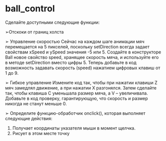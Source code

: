 # ball_control
Сделайте доступными следующие функции:

➢Отскоки от границ холста

➢ Управление скоростью
Сейчас на каждом шаге анимации мяч перемещается на 5 пикселей, поскольку 
setDirection всегда задает свойствам xSpeed и ySpeed значения -5 или 5. 
Создайте в конструкторе Ball новое свойство speed, хранящее скорость мяча, и 
используйте его в методе setDirection вместо цифры 5.
Теперь добавьте в код возможность задавать скорость (sреed) нажатием цифровых 
клавиш от 1 до 9.

➢ Гибкое управление
Измените код так, чтобы при нажатии клавиши Z мяч замедлял движение, а при нажатии 
Х разгонялся. Затем сделайте так, чтобы клавиша С уменьшала размер мяча, а V –
увеличивала.
Добавьте в код проверку, гарантирующую, что скорость и размер никогда не станут 
меньше 0.

➢ Определите функцию-обработчик onclick(), которая выполняет следующие действия:
1. Получает координаты указателя мыши в момент щелчка.
2. Рисует в этом месте точку
